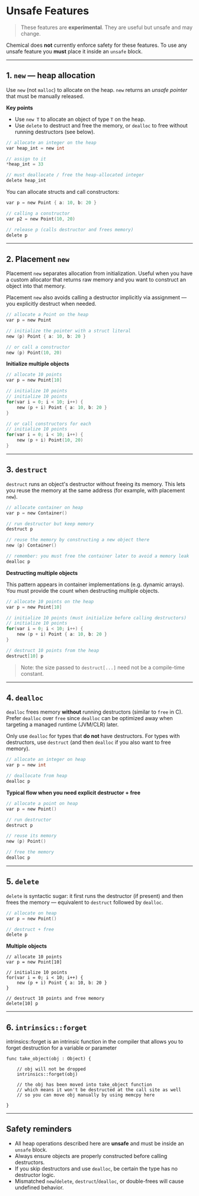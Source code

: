 # Unsafe Features

> These features are **experimental**. They are useful but unsafe and may change.

Chemical does **not** currently enforce safety for these features. To use any unsafe feature you **must** place it inside an `unsafe` block.

---

## 1. `new` — heap allocation

Use `new` (not `malloc`) to allocate on the heap. `new` returns an *unsafe pointer* that must be manually released.

**Key points**

* Use `new T` to allocate an object of type `T` on the heap.
* Use `delete` to destruct and free the memory, or `dealloc` to free without running destructors (see below).

```c
// allocate an integer on the heap
var heap_int = new int

// assign to it
*heap_int = 33

// must deallocate / free the heap-allocated integer
delete heap_int
```

You can allocate structs and call constructors:

```c
var p = new Point { a: 10, b: 20 }

// calling a constructor
var p2 = new Point(10, 20)

// release p (calls destructor and frees memory)
delete p
```

---

## 2. Placement `new`

Placement `new` separates allocation from initialization. Useful when you have a custom allocator that returns raw memory and you want to construct an object into that memory.

Placement `new` also avoids calling a destructor implicitly via assignment — you explicitly destruct when needed.

```c
// allocate a Point on the heap
var p = new Point

// initialize the pointer with a struct literal
new (p) Point { a: 10, b: 20 }

// or call a constructor
new (p) Point(10, 20)
```

**Initialize multiple objects**

```c
// allocate 10 points
var p = new Point[10]

// initialize 10 points
// initialize 10 points
for(var i = 0; i < 10; i++) {
    new (p + i) Point { a: 10, b: 20 }
}

// or call constructors for each
// initialize 10 points
for(var i = 0; i < 10; i++) {
    new (p + i) Point(10, 20)
}
```

---

## 3. `destruct`

`destruct` runs an object's destructor without freeing its memory. This lets you reuse the memory at the same address (for example, with placement `new`).

```c
// allocate container on heap
var p = new Container()

// run destructor but keep memory
destruct p

// reuse the memory by constructing a new object there
new (p) Container()

// remember: you must free the container later to avoid a memory leak
dealloc p
```

**Destructing multiple objects**

This pattern appears in container implementations (e.g. dynamic arrays). You must provide the count when destructing multiple objects.

```c
// allocate 10 points on the heap
var p = new Point[10]

// initialize 10 points (must initialize before calling destructors)
// initialize 10 points
for(var i = 0; i < 10; i++) {
    new (p + i) Point { a: 10, b: 20 }
}

// destruct 10 points from the heap
destruct[10] p
```

> Note: the size passed to `destruct[...]` need not be a compile-time constant.

---

## 4. `dealloc`

`dealloc` frees memory **without** running destructors (similar to `free` in C). Prefer `dealloc` over `free` since `dealloc` can be optimized away when targeting a managed runtime (JVM/CLR) later.

Only use `dealloc` for types that **do not** have destructors. For types with destructors, use `destruct` (and then `dealloc` if you also want to free memory).

```c
// allocate an integer on heap
var p = new int

// deallocate from heap
dealloc p
```

**Typical flow when you need explicit destructor + free**

```c
// allocate a point on heap
var p = new Point()

// run destructor
destruct p

// reuse its memory
new (p) Point()

// free the memory
dealloc p
```

---

## 5. `delete`

`delete` is syntactic sugar: it first runs the destructor (if present) and then frees the memory — equivalent to `destruct` followed by `dealloc`.

```c
// allocate on heap
var p = new Point()

// destruct + free
delete p
```

**Multiple objects**

```
// allocate 10 points
var p = new Point[10]

// initialize 10 points
for(var i = 0; i < 10; i++) {
    new (p + i) Point { a: 10, b: 20 }
}

// destruct 10 points and free memory
delete[10] p
```

---

## 6. `intrinsics::forget`

intrinsics::forget is an intrinsic function in the compiler that allows you to forget destruction for a variable
or parameter

```
func take_object(obj : Object) {
    
    // obj will not be dropped
    intrinsics::forget(obj)

    // the obj has been moved into take_object function
    // which means it won't be destructed at the call site as well
    // so you can move obj manually by using memcpy here

}
```

---

## Safety reminders

* All heap operations described here are **unsafe** and must be inside an `unsafe` block.
* Always ensure objects are properly constructed before calling destructors.
* If you skip destructors and use `dealloc`, be certain the type has no destructor logic.
* Mismatched `new`/`delete`, `destruct`/`dealloc`, or double-frees will cause undefined behavior.